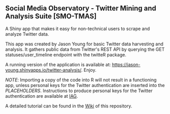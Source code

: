 ## Social Media Observatory - Twitter Mining and Analysis Suite [SMO-TMAS]
A Shiny app that makes it easy for non-technical users to scrape and analyze Twitter data.

This app was created by Jason Young for basic Twitter data harvesting and analysis. It gathers public data from Twitter's REST API by querying the GET statuses/user_timeline endpoint with the twitteR package.

A running version of the application is available at: https://jason-young.shinyapps.io/twitter-analysis/. Enjoy.

*NOTE*: Importing a copy of the code into R will not result in a functioning app, unless personal keys for the Twitter authentication are inserted into the _PLACEHOLDERS_. Instructions to produce personal keys for the Twitter authentication are available at [IAG](https://iag.me/socialmedia/how-to-create-a-twitter-app-in-8-easy-steps/).

A detailed tutorial can be found in the [Wiki](https://github.com/Leibniz-HBI/SMO-TMAS/wiki) of this repository.
